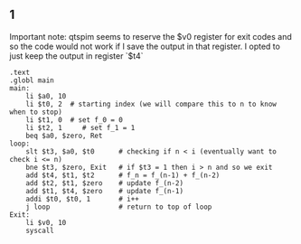 ## 1

Important note: qtspim seems to reserve the $v0 register for exit codes and so the code would not work if I save the output in that register. I opted to just keep the output in register `$t4`

```
.text
.globl main
main:
    li $a0, 10
    li $t0, 2  # starting index (we will compare this to n to know when to stop)
    li $t1, 0  # set f_0 = 0
    li $t2, 1     # set f_1 = 1
    beq $a0, $zero, Ret
loop:
    slt $t3, $a0, $t0      # checking if n < i (eventually want to check i <= n)
    bne $t3, $zero, Exit   # if $t3 = 1 then i > n and so we exit
    add $t4, $t1, $t2      # f_n = f_(n-1) + f_(n-2)
    add $t2, $t1, $zero    # update f_(n-2)
    add $t1, $t4, $zero    # update f_(n-1)
    addi $t0, $t0, 1       # i++
    j loop                 # return to top of loop
Exit:
    li $v0, 10
    syscall
```

